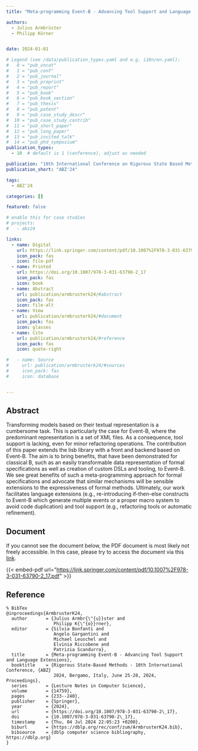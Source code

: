 ```yaml
---
title: "Meta-programming Event-B - Advancing Tool Support and Language Extensions"

authors:
  - Julius Armbrüster
  - Philipp Körner


date: 2024-01-01

# Legend (see /data/publication_types.yaml and e.g. i18n/en.yaml): 
#   0 = "pub_uncat"
#   1 = "pub_conf"
#   2 = "pub_journal"
#   3 = "pub_preprint"
#   4 = "pub_report"
#   5 = "pub_book"
#   6 = "pub_book_section"
#   7 = "pub_thesis"
#   8 = "pub_patent"
#   9 = "pub_case_study_descr"
#  10 = "pub_case_study_contrib"
#  11 = "pub_short_paper"
#  12 = "pub_long_paper"
#  13 = "pub_invited_talk"
#  14 = "pub_phd_symposium"
publication_types:
  - 10  # default is 1 (conference), adjust as needed

publication: "10th International Conference on Rigorous State Based Methods (ABZ'24)"
publication_short: "ABZ'24"

tags:
  - ABZ'24

categories: []

featured: false

# enable this for case studies
# projects:
#   - abz24

links:
  - name: Digital
    url: https://link.springer.com/content/pdf/10.1007%2F978-3-031-63790-2_17.pdf
    icon_pack: fas
    icon: file-pdf
  - name: Printed
    url: https://doi.org/10.1007/978-3-031-63790-2_17
    icon_pack: fas
    icon: book
  - name: Abstract
    url: publication/armbrusterk24/#abstract
    icon_pack: fas
    icon: file-alt
  - name: View
    url: publication/armbrusterk24/#document
    icon_pack: fas
    icon: glasses
  - name: Cite
    url: publication/armbrusterk24/#reference
    icon_pack: fas
    icon: quote-right

#   - name: Source
#     url: publication/armbrusterk24/#sources
#     icon_pack: fas
#     icon: database


---
```


## Abstract

Transforming models based on their textual representation is a cumbersome task. This is particularly the case for Event-B, where the predominant representation is a set of XML files. As a consequence, tool support is lacking, even for minor refactoring operations. The contribution of this paper extends the lisb library with a front and backend based on Event-B. The aim is to bring benefits, that have been demonstrated for classical B, such as an easily transformable data representation of formal specifications as well as creation of custom DSLs and tooling, to Event-B. We see great benefits of such a meta-programming approach for formal specifications and advocate that similar mechanisms will be sensible extensions to the expressiveness of formal methods. Ultimately, our work facilitates language extensions (e.g., re-introducing if-then-else constructs to Event-B which generate multiple events or a proper macro system to avoid code duplication) and tool support (e.g., refactoring tools or automatic refinement).

## Document

If you cannot see the document below, the PDF document is most likely not freely accessible. In this case, please try to access the document via this <a href="https://link.springer.com/content/pdf/10.1007%2F978-3-031-63790-2_17.pdf">link</a>.

{{< embed-pdf url="https://link.springer.com/content/pdf/10.1007%2F978-3-031-63790-2_17.pdf" >}}

## Reference

```
% BibTex
@inproceedings{ArmbrusterK24,
  author       = {Julius Armbr{\"{u}}ster and
                  Philipp K{\"{o}}rner},
  editor       = {Silvia Bonfanti and
                  Angelo Gargantini and
                  Michael Leuschel and
                  Elvinia Riccobene and
                  Patrizia Scandurra},
  title        = {Meta-programming Event-B - Advancing Tool Support and Language Extensions},
  booktitle    = {Rigorous State-Based Methods - 10th International Conference, {ABZ}
                  2024, Bergamo, Italy, June 25-28, 2024, Proceedings},
  series       = {Lecture Notes in Computer Science},
  volume       = {14759},
  pages        = {233--240},
  publisher    = {Springer},
  year         = {2024},
  url          = {https://doi.org/10.1007/978-3-031-63790-2\_17},
  doi          = {10.1007/978-3-031-63790-2\_17},
  timestamp    = {Thu, 04 Jul 2024 22:05:23 +0200},
  biburl       = {https://dblp.org/rec/conf/zum/ArmbrusterK24.bib},
  bibsource    = {dblp computer science bibliography, https://dblp.org}
}


```

<!-- # add information for case study papers (if available)
## Sources

- **Used formal method:**
  [ASM](/method/asm)
- **Resources and tools:**
  Asmeta

For more information, please contact the <a href ="mailto:silvia.bonfanti@unibg.it;arcaini@nii.ac.jp;angelo.gargantini@unibg.it;scandurra@unibg.it;elvinia.riccobene@unimi.it">authors</a>-->

